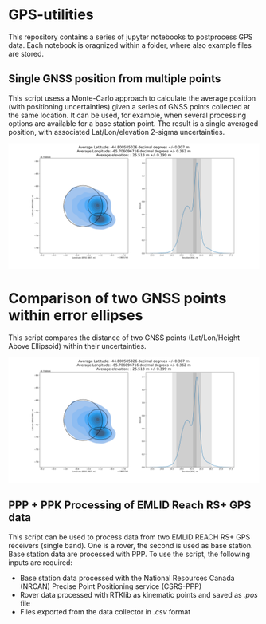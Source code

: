 # GPS-utilities
This repository contains a series of jupyter notebooks to postprocess GPS data. Each notebook is oragnized within a folder, where also example files are stored.

## Single GNSS position from multiple points
This script usess a Monte-Carlo approach to calculate the average position (with positioning uncertainties) given a series of GNSS points collected at the same location. It can be used, for example, when several processing options are available for a base station point. The result is a single averaged position, with associated Lat/Lon/elevation 2-sigma uncertainties.

![alt text](GNSS_Averaging/GNSS_averaged.svg)

# Comparison of two GNSS points within error ellipses
This script compares the distance of two GNSS points (Lat/Lon/Height Above Ellipsoid) within their uncertainties. 

![alt text](GNSS_Averaging/GNSS_averaged.svg)


## PPP + PPK Processing of EMLID Reach RS+ GPS data
This script can be used to process data from two EMLID REACH RS+ GPS receivers (single band). One is a rover, the second is used as base station. Base station data are processed with PPP. To use the script, the following inputs are required:
 - Base station data processed with the National Resources Canada (NRCAN) Precise Point Positioning service (CSRS-PPP)
 - Rover data processed with RTKlib as kinematic points and saved as *.pos* file
 - Files exported from the data collector in *.csv* format
